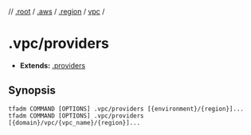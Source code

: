 // [.root] / [.aws] / [.region] / [vpc] /

# .vpc/providers

- **Extends:** [.providers](../.providers.md)

## Synopsis

```
tfadm COMMAND [OPTIONS] .vpc/providers [{environment}/{region}]...
tfadm COMMAND [OPTIONS] .vpc/providers [{domain}/vpc/{vpc_name}/{region}]...
```

[.aws]: ../README.md
[.region]: ../.region.md
[.root]: ../../../../.tfadm/resources/README.md
[vpc]: ../vpc.md
